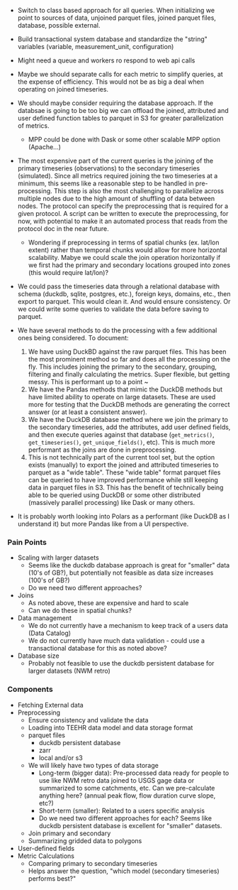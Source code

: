 - Switch to class based approach for all queries.  When initializing we point to sources of data, unjoined parquet files, joined parquet files, database, possible external.

- Build transactional system database and standardize the "string" variables (variable, measurement_unit, configuration)

- Might need a queue and workers ro respond to web api calls

- Maybe we should separate calls for each metric to simplify queries, at the expense of efficiency.  This would not be as big a deal when operating on joined timeseries.

- We should maybe consider requiring the database approach.  If the databsae is going to be too big we can offload the joined, attributed and user defined function tables to parquet in S3 for greater parallelization of metrics.
    - MPP could be done with Dask or some other scalable MPP option (Apache...)

- The most expensive part of the current queries is the joining of the primary timeseries (observations) to the secondary timeseries (simulated).  Since all metrics required joining the two timeseries at a minimum, this seems like a reasonable step to be handled in pre-processing.  This step is also the most challenging to parallelize across multiple nodes due to the high amount of shuffling of data between nodes.  The protocol can specify the preprocessing that is required for a given protocol.  A script can be written to execute the preprocessing, for now, with potential to make it an automated process that reads from the protocol doc in the near future.
  - Wondering if preprocessing in terms of spatial chunks (ex. lat/lon extent) rather than temporal chunks would allow for more horizontal scalability.  Mabye we could scale the join operation horizontally if we first had the primary and secondary locations grouped into zones (this would require lat/lon)?

- We could pass the timeseries data through a relational database with schema (duckdb, sqlite, postgres, etc.), foreign keys, domains, etc., then export to parquet.  This would clean it.  And would ensure consistency.  Or we could write some queries to validate the data before saving to parquet.


- We have several methods to do the processing with a few additional ones being considered.  To document:
    1) We have using DuckBD against the raw parquet files.  This has been the most prominent method so far and does all the processing on the fly.  This includes joining the primary to the secondary, grouping, filtering and finally calculating the metrics.  Super flexible, but getting messy.  This is performant up to a point ~
    2) We have the Pandas methods that mimic the DuckDB methods but have limited ability to operate on large datasets.  These are used more for testing that the DuckDB methods are generating the correct answer (or at least a consistent answer).
    3) We have the DuckDB database method where we join the primary to the secondary timeseries, add the attributes, add user defined fields, and then execute queries against that database (`get_metrics()`, `get_timeseries()`, `get_unique_fields()`, etc).  This is much more performant as the joins are done in preprocessing.
    4) This is not technically part of the current tool set, but the option exists (manually) to export the joined and attributed timeseries to parquet as a "wide table".  These "wide table" format parquet files can be queried to have improved performance while still keeping data in parquet files in S3.  This has the benefit of technically being able to be queried using DuckDB or some other distributed (massively parallel processing) like Dask or many others.

- It is probably worth looking into Polars as a performant (like DuckDB as I understand it) but more Pandas like from a UI perspective.

### Pain Points
- Scaling with larger datasets
  - Seems like the duckdb database approach is great for "smaller" data (10's of GB?), but potentially not feasible as data size increases (100's of GB?)
  - Do we need two different approaches?
- Joins
  - As noted above, these are expensive and hard to scale
  - Can we do these in spatial chunks?
- Data management
  - We do not currently have a mechanism to keep track of a users data (Data Catalog)
  - We do not currently have much data validation - could use a transactional database for this as noted above?
- Database size
  - Probably not feasible to use the duckdb persistent database for larger datasets (NWM retro)

### Components

- Fetching External data
- Preprocessing
  - Ensure consistency and validate the data
  - Loading into TEEHR data model and data storage format
  - parquet files
    - duckdb persistent database
    - zarr
    - local and/or s3
  - We will likely have two types of data storage
    - Long-term (bigger data): Pre-processed data ready for people to use like NWM retro data joined to USGS gage data or summarized to some catchments, etc. Can we pre-calculate anything here? (annual peak flow, flow duration curve slope, etc?)
    - Short-term (smaller): Related to a users specific analysis
    - Do we need two different approaches for each?  Seems like duckdb persistent database is excellent for "smaller" datasets.
  - Join primary and secondary
  - Summarizing gridded data to polygons
- User-defined fields
- Metric Calculations
  - Comparing primary to secondary timeseries
  - Helps answer the question, "which model (secondary timeseries) performs best?"